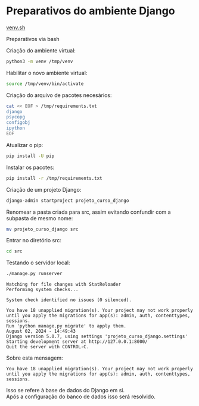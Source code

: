 # Preparativos do ambiente Django

[venv.sh](scripts/venv.sh)

Preparativos via bash

Criação do ambiente virtual:
```bash
python3 -m venv /tmp/venv
```

Habilitar o novo ambiente virtual:
```bash
source /tmp/venv/bin/activate
```

Criação do arquivo de pacotes necesários:
```bash
cat << EOF > /tmp/requirements.txt
django
psycopg
configobj
ipython
EOF
```

Atualizar o pip:
```bash
pip install -U pip
```

Instalar os pacotes:
```bash
pip install -r /tmp/requirements.txt
```

Criação de um projeto Django:
```bash
django-admin startproject projeto_curso_django
```

Renomear a pasta criada para src, assim evitando confundir com a subpasta de
mesmo nome:
```bash
mv projeto_curso_django src
```

Entrar no diretório src:
```bash
cd src
```

Testando o servidor local:
```bash
./manage.py runserver
```
```
Watching for file changes with StatReloader
Performing system checks...

System check identified no issues (0 silenced).

You have 18 unapplied migration(s). Your project may not work properly until you apply the migrations for app(s): admin, auth, contenttypes, sessions.
Run 'python manage.py migrate' to apply them.
August 02, 2024 - 14:49:43
Django version 5.0.7, using settings 'projeto_curso_django.settings'
Starting development server at http://127.0.0.1:8000/
Quit the server with CONTROL-C.
```

Sobre esta mensagem:  
```
You have 18 unapplied migration(s). Your project may not work properly until you apply the migrations for app(s): admin, auth, contenttypes, sessions.
```

Isso se refere à base de dados do Django em si.  
Após a configuração do banco de dados isso será resolvido.
